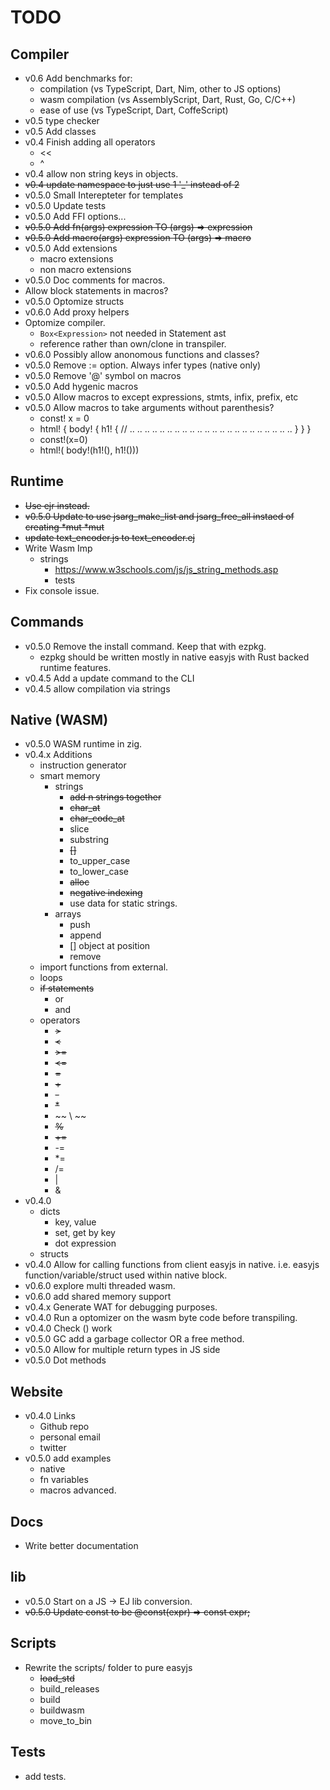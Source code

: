 # TODO

## Compiler
- v0.6 Add benchmarks for:
  - compilation (vs TypeScript, Dart, Nim, other to JS options)
  - wasm compilation (vs AssemblyScript, Dart, Rust, Go, C/C++)
  - ease of use (vs TypeScript, Dart, CoffeScript)
- v0.5 type checker
- v0.5 Add classes
- v0.4 Finish adding all operators
  - <<
  - ^ 
- v0.4 allow non string keys in objects.
- ~~v0.4 update namespace to just use 1 '_' instead of 2~~
- v0.5.0 Small Interepteter for templates
- v0.5.0 Update tests
- v0.5.0 Add FFI options...
- ~~v0.5.0 Add fn(args) expression TO (args) => expression~~
- ~~v0.5.0 Add macro(args) expression TO (args) => macro~~
- v0.5.0 Add extensions
  - macro extensions
  - non macro extensions
- v0.5.0 Doc comments for macros.
- Allow block statements in macros?
- v0.5.0 Optomize structs
- v0.6.0 Add proxy helpers
- Optomize compiler.
  - `Box<Expression>` not needed in Statement ast
  - reference rather than own/clone in transpiler.
- v0.6.0 Possibly allow anonomous functions and classes?
- v0.5.0 Remove := option. Always infer types (native only)
- v0.5.0 Remove '@' symbol on macros
- v0.5.0 Add hygenic macros
- v0.5.0 Allow macros to except expressions, stmts, infix, prefix, etc
- v0.5.0 Allow macros to take arguments without parenthesis?
  - const! x = 0
  - html! {
      body! {
        h1! {
          // .. .. .. .. .. .. .. .. .. .. .. .. .. .. .. .. .. .. .. .. .. .. 
        }
      }
    }
  - const!(x=0)
  - html!(
      body!(h1!(), h1!()))

## Runtime
- ~~Use ejr instead.~~
- ~~v0.5.0 Update to use jsarg_make_list and jsarg_free_all instaed of creating *mut *mut~~
- ~~update text_encoder.js to text_encoder.ej~~
- Write Wasm Imp
  - strings
    - https://www.w3schools.com/js/js_string_methods.asp
    - tests
- Fix console issue.

## Commands
- v0.5.0 Remove the install command. Keep that with ezpkg.
  - ezpkg should be written mostly in native easyjs with Rust backed runtime features.
- v0.4.5 Add a update command to the CLI
- v0.4.5 allow compilation via strings

## Native (WASM)
- v0.5.0 WASM runtime in zig.
- v0.4.x Additions
  - instruction generator
  - smart memory
    - strings
      - ~~add n strings together~~
      - ~~char_at~~
      - ~~char_code_at~~
      - slice
      - substring
      - ~~[]~~
      - to_upper_case
      - to_lower_case
      - ~~alloc~~
      - ~~negative indexing~~
      - use data for static strings.
    - arrays
      - push
      - append
      - [] object at position
      - remove
  - import functions from external.
  - loops
  - ~~if statements~~
    - or
    - and
  - operators
    - ~~>~~
    - ~~<~~
    - ~~>=~~
    - ~~<=~~
    - ~~=~~
    - ~~+~~
    - ~~-~~
    - ~~*~~
    - ~~ \ ~~
    - ~~%~~
    - ~~+=~~
    - -=
    - *=
    - /=
    - |
    - &
- v0.4.0
  - dicts
    - key, value
    - set, get by key
    - dot expression
  - structs
- v0.4.0 Allow for calling functions from client easyjs in native. i.e. easyjs function/variable/struct used within native block.
- v0.6.0 explore multi threaded wasm.
- v0.6.0 add shared memory support
- v0.4.x Generate WAT for debugging purposes.
- v0.4.0 Run a optomizer on the wasm byte code before transpiling.
- v0.4.0 Check () work
- v0.5.0 GC add a garbage collector OR a free method.
- v0.5.0 Allow for multiple return types in JS side
- v0.5.0 Dot methods

## Website
- v0.4.0 Links
  - Github repo
  - personal email
  - twitter
- v0.5.0 add examples 
  - native
  - fn variables
  - macros advanced.

## Docs
- Write better documentation

## lib
- v0.5.0 Start on a JS -> EJ lib conversion.
- ~~v0.5.0 Update const to be @const(expr) => const expr;~~

## Scripts
- Rewrite the scripts/ folder to pure easyjs
  - ~~load_std~~
  - build_releases
  - build
  - buildwasm
  - move_to_bin

## Tests
- add tests.